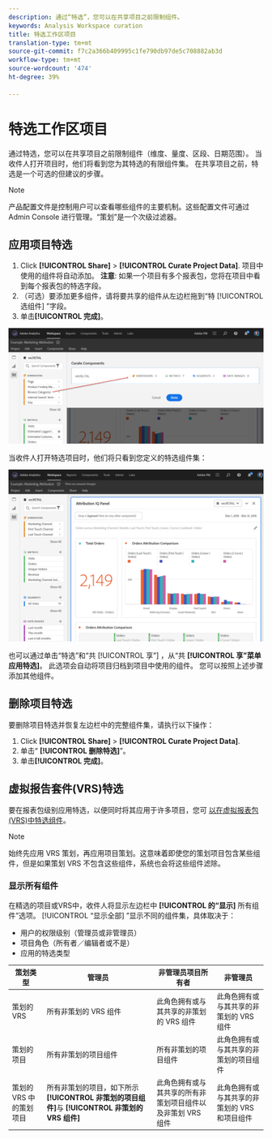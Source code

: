 ```yaml
---
description: 通过“特选”，您可以在共享项目之前限制组件。
keywords: Analysis Workspace curation
title: 特选工作区项目
translation-type: tm+mt
source-git-commit: f7c2a366b409995c1fe790db97de5c708882ab3d
workflow-type: tm+mt
source-wordcount: '474'
ht-degree: 39%

---
```



# 特选工作区项目

通过特选，您可以在共享项目之前限制组件（维度、量度、区段、日期范围）。 当收件人打开项目时，他们将看到您为其特选的有限组件集。 在共享项目之前，特选是一个可选的但建议的步骤。

>[!NOTE]
> 产品配置文件是控制用户可以查看哪些组件的主要机制。这些配置文件可通过 Admin Console 进行管理。“策划”是一个次级过滤器。

## 应用项目特选

1. Click **[!UICONTROL Share]** > **[!UICONTROL Curate Project Data]**.
项目中使用的组件将自动添加。
   **注意**: 如果一个项目有多个报表包，您将在项目中看到每个报表包的特选字段。
1. （可选）要添加更多组件，请将要共享的组件从左边栏拖到“特 [!UICONTROL 选组件] ”字段。
1. 单击&#x200B;**[!UICONTROL 完成]**。

![](assets/curation-field.png)

当收件人打开特选项目时，他们将只看到您定义的特选组件集：

![](assets/curate-project.png)

也可以通过单击“特选”和“共 [!UICONTROL 享”] ，从“共 **[!UICONTROL 享”菜单应用特选]**。 此选项会自动将项目归档到项目中使用的组件。 您可以按照上述步骤添加其他组件。

## 删除项目特选

要删除项目特选并恢复左边栏中的完整组件集，请执行以下操作：
1. Click **[!UICONTROL Share]** > **[!UICONTROL Curate Project Data]**.
1. 单击“ **[!UICONTROL 删除特选]**”。
1. 单击&#x200B;**[!UICONTROL 完成]**。

## 虚拟报告套件(VRS)特选

要在报表包级别应用特选，以便同时将其应用于许多项目，您可 [以在虚拟报表包(VRS)中特选组件](https://docs.adobe.com/content/help/zh-Hans/analytics/components/virtual-report-suites/vrs-components.html)。

>[!NOTE]
> 始终先应用 VRS 策划，再应用项目策划。这意味着即使您的策划项目包含某些组件，但是如果策划 VRS 不包含这些组件，系统也会将这些组件滤除。

### 显示所有组件

在精选的项目或VRS中，收件人将显示左边栏中 **[!UICONTROL 的“显示]** 所有组件”选项。 [!UICONTROL “显示全部] ”显示不同的组件集，具体取决于：

* 用户的权限级别（管理员或非管理员）
* 项目角色（所有者／编辑者或不是）
* 应用的特选类型

| 策划类型 | 管理员 | 非管理员项目所有者 | 非管理员 |
|---|---|---|---|
| 策划的 VRS | 所有非策划的 VRS 组件 | 此角色拥有或与其共享的非策划的 VRS 组件 | 此角色拥有或与其共享的非策划的 VRS 组件 |
| 策划的项目 | 所有非策划的项目组件 | 所有非策划的项目组件 | 此角色拥有或与其共享的非策划的项目组件 |
| 策划的 VRS 中的策划项目 | 所有非策划的项目，如下所示 **[!UICONTROL 非策划的项目组件]**&#x200B;与 **[!UICONTROL 非策划的 VRS 组件]** | 此角色拥有或与其共享的所有非策划项目组件以及非策划 VRS 组件 | 此角色拥有或与其共享的非策划的 VRS 和项目组件 |

